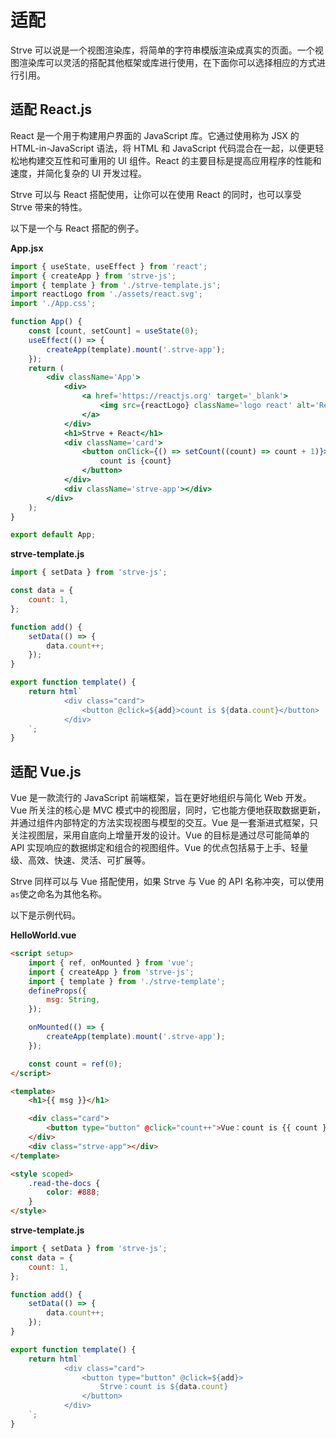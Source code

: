 # 适配

Strve 可以说是一个视图渲染库，将简单的字符串模版渲染成真实的页面。一个视图渲染库可以灵活的搭配其他框架或库进行使用，在下面你可以选择相应的方式进行引用。

## 适配 React.js

React 是一个用于构建用户界面的 JavaScript 库。它通过使用称为 JSX 的 HTML-in-JavaScript 语法，将 HTML 和 JavaScript 代码混合在一起，以便更轻松地构建交互性和可重用的 UI 组件。React 的主要目标是提高应用程序的性能和速度，并简化复杂的 UI 开发过程。

Strve 可以与 React 搭配使用，让你可以在使用 React 的同时，也可以享受 Strve 带来的特性。

以下是一个与 React 搭配的例子。

**App.jsx**

```jsx
import { useState, useEffect } from 'react';
import { createApp } from 'strve-js';
import { template } from './strve-template.js';
import reactLogo from './assets/react.svg';
import './App.css';

function App() {
	const [count, setCount] = useState(0);
	useEffect(() => {
		createApp(template).mount('.strve-app');
	});
	return (
		<div className='App'>
			<div>
				<a href='https://reactjs.org' target='_blank'>
					<img src={reactLogo} className='logo react' alt='React logo' />
				</a>
			</div>
			<h1>Strve + React</h1>
			<div className='card'>
				<button onClick={() => setCount((count) => count + 1)}>
					count is {count}
				</button>
			</div>
			<div className='strve-app'></div>
		</div>
	);
}

export default App;
```

**strve-template.js**

```js
import { setData } from 'strve-js';

const data = {
	count: 1,
};

function add() {
	setData(() => {
		data.count++;
	});
}

export function template() {
	return html`
			<div class="card">
				<button @click=${add}>count is ${data.count}</button>
			</div>
	`;
}
```

## 适配 Vue.js

Vue 是一款流行的 JavaScript 前端框架，旨在更好地组织与简化 Web 开发。Vue 所关注的核心是 MVC 模式中的视图层，同时，它也能方便地获取数据更新，并通过组件内部特定的方法实现视图与模型的交互。Vue 是一套渐进式框架，只关注视图层，采用自底向上增量开发的设计。Vue 的目标是通过尽可能简单的 API 实现响应的数据绑定和组合的视图组件。Vue 的优点包括易于上手、轻量级、高效、快速、灵活、可扩展等。

Strve 同样可以与 Vue 搭配使用，如果 Strve 与 Vue 的 API 名称冲突，可以使用`as`使之命名为其他名称。

以下是示例代码。

**HelloWorld.vue**

```html
<script setup>
	import { ref, onMounted } from 'vue';
	import { createApp } from 'strve-js';
	import { template } from './strve-template';
	defineProps({
		msg: String,
	});

	onMounted(() => {
		createApp(template).mount('.strve-app');
	});

	const count = ref(0);
</script>

<template>
	<h1>{{ msg }}</h1>

	<div class="card">
		<button type="button" @click="count++">Vue：count is {{ count }}</button>
	</div>
	<div class="strve-app"></div>
</template>

<style scoped>
	.read-the-docs {
		color: #888;
	}
</style>
```

**strve-template.js**

```js
import { setData } from 'strve-js';
const data = {
	count: 1,
};

function add() {
	setData(() => {
		data.count++;
	});
}

export function template() {
	return html`
			<div class="card">
				<button type="button" @click=${add}>
					Strve：count is ${data.count}
				</button>
			</div>
	`;
}
```
